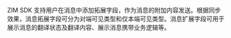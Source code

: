 ZIM SDK 支持用户在消息中添加拓展字段，作为消息的附加内容发送。根据同步效果，消息拓展字段可分为对端可见类型和仅本端可见类型。消息扩展字段可用于展示消息的翻译状态及翻译内容、展示消息携带业务逻辑等。















